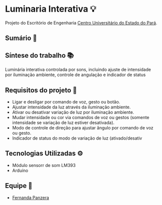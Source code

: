 # Luminaria Interativa :bulb:

Projeto do Escritório de Engenharia
[Centro Universitário do Estado do Pará](https://www.cesupa.br/).

## Sumário :open_book:

## Síntese do trabalho :books:

Luminária interativa controlada por sons, incluindo ajuste de intensidade por iluminação ambiente, controle de angulação e indicador de status

## Requisitos do projeto :memo:

- Ligar e desligar por comando de voz, gesto ou botão.
- Ajustar intensidade da luz através da iluminação ambiente.
- Ativar ou desativar variação de luz por iluminação ambiente.
- Mudar intensidade ou cor via comandos de voz ou gestos (somente intensidade se variação de luz estiver desativada).
- Modo de controle de direção para ajustar ângulo por comando de voz ou gesto.
- Indicador de status do modo de variação de luz (ativado/desativ

## Tecnologias Utilizadas :gear:
- Módulo sensorr de som LM393
- Arduíno
  
## Equipe :pushpin:

- [Fernanda Panzera](https://github.com/nandapanzera)
